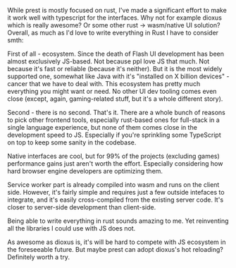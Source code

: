 While prest is mostly focused on rust, I've made a significant effort to make it work well with typescript for the interfaces. Why not for example dioxus which is really awesome? Or some other rust -> wasm/native UI solution? Overall, as much as I'd love to write everything in Rust I have to consider smth:

First of all - ecosystem. Since the death of Flash UI development has been almost exclusively JS-based. Not because ppl love JS that much. Not because it's fast or reliable (because it's neither). But it is the most widely supported one, somewhat like Java with it's "installed on X billion devices" - cancer that we have to deal with. This ecosystem has pretty much everything you might want or need. No other UI dev tooling comes even close (except, again, gaming-related stuff, but it's a whole different story).

Second - there is no second. That's it. There are a whole bunch of reasons to pick other frontend tools, especially rust-based ones for full-stack in a single language experience, but none of them comes close in the development speed to JS. Especially if you're sprinkling some TypeScript on top to keep some sanity in the codebase.

Native interfaces are cool, but for 99% of the projects (excluding games) performance gains just aren't worth the effort. Especially considering how hard browser engine developers are optimizing them. 

Service worker part is already compiled into wasm and runs on the client side. However, it's fairly simple and requires just a few outside intefaces to integrate, and it's easily cross-compiled from the existing server code. It's closer to server-side development than client-side. 

Being able to write everything in rust sounds amazing to me. Yet reinventing all the libraries I could use with JS does not.

As awesome as dioxus is, it's will be hard to compete with JS ecosystem in the foreseeable future. But maybe prest can adopt dioxus's hot reloading? Definitely worth a try.
